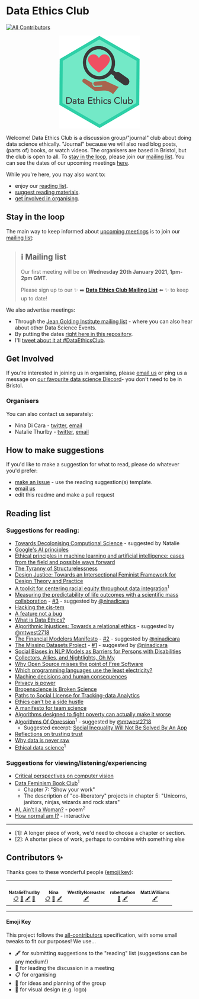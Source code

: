 # Data Ethics Club
<!-- ALL-CONTRIBUTORS-BADGE:START - Do not remove or modify this section -->
[![All Contributors](https://img.shields.io/badge/all_contributors-5-orange.svg?style=flat-square)](#contributors-)
<!-- ALL-CONTRIBUTORS-BADGE:END -->
<p align="center">
  <img height=250 src="logo.png">
</p>

Welcome! Data Ethics Club is a discussion group/"journal" club about doing data science ethically. "Journal" because we will also read blog posts, (parts of) books, or watch videos. The organisers are based in Bristol, but the club is open to all. To [stay in the loop](#stay-in-the-loop), please join our [mailing list](http://eepurl.com/hjkmnX). You can see the dates of our upcoming meetings [here](./MEETINGS.md).

While you're here, you may also want to:
* enjoy our [reading list](#reading-list).
* [suggest reading materials](#how-to-make-suggestions).
* [get involved in organising](#get-involved).

## Stay in the loop

The main way to keep informed about [upcoming meetings](./MEETINGS.md) is to join our [mailing list](http://eepurl.com/hjkmnX):

> :information_source: Mailing list
> ----
> Our first meeting will be on **Wednesday 20th January 2021, 1pm-2pm GMT**. 
>
> Please sign up to our :sparkles: :arrow_right: [**Data Ethics Club Mailing List**](http://eepurl.com/hjkmnX) :arrow_left: :sparkles: to keep up to date!

We also advertise meetings:
- Through the [Jean Golding Institute mailing list](https://www.bristol.ac.uk/golding/join-our-mailing-list/) - where you can also hear about other Data Science Events.
- By putting the dates [right here in this repository](./MEETINGS.md).
- I'll [tweet about it at #DataEthicsClub](https://twitter.com/hashtag/DataEthicsClub?src=hashtag_click).

## Get Involved
If you're interested in joining us in organising, please [email us](mailto:grp-ethicaldatascience@groups.bristol.ac.uk) or ping us a message on [our favourite data science Discord](bit.ly/data-discord)- you don't need to be in Bristol.

### Organisers
You can also contact us separately:
- Nina Di Cara - [twitter](twitter.com/ninadicara), [email](mailto:nina.dicara@bristol.ac.uk)
- Natalie Thurlby - [twitter](twitter.com/stataliet), [email](mailto:natalie.thurlby@bristol.ac.uk)

## How to make suggestions
If you'd like to make a suggestion for what to read, please do whatever you'd prefer:
* [make an issue](https://github.com/very-good-science/ethical-data-science-journal-club/issues/new/choose) - use the reading suggestion(s) template.
* [email us](mailto:grp-ethicaldatascience@groups.bristol.ac.uk)
* edit this readme and make a pull request

## Reading list

### Suggestions for reading:
* [Towards Decolonising Computional Science](https://arxiv.org/abs/2009.14258) - suggested by Natalie
* [Google's AI principles](https://blog.google/technology/ai/ai-principles/)
* [Ethical principles in machine learning and artificial intelligence: cases from the field and possible ways forward](https://www.nature.com/articles/s41599-020-0501-9) 
* [The Tyranny of Structurelessness](https://www.jofreeman.com/joreen/tyranny.htm)
* [Design Justice: Towards an Intersectional Feminist Framework for Design Theory and Practice](https://designjustice.org/s/SSRN-id3189696.pdf)
* [A toolkit for centering racial equity throughout data integration](https://www.aecf.org/resources/a-toolkit-for-centering-racial-equity-within-data-integration/)<sup>1</sup>
* [Measuring the predictability of life outcomes with a scientific mass collaboration](https://www.pnas.org/content/117/15/8398) - [#3](../../issues/3) - suggested by [@ninadicara](https://github.com/ninadicara)
* [Hacking the cis-tem](https://ieeexplore.ieee.org/document/8634814)
* [A feature not a bug](http://www.technologystories.org/a-feature-not-a-bug/)
* [What is Data Ethics?](https://royalsocietypublishing.org/doi/10.1098/rsta.2016.0360)
* [Algorithmic Injustices: Towards a relational ethics](https://arxiv.org/abs/1912.07376) - suggested by [@mtwest2718](https://github.com/mtwest2718)
* [The Financial Modelers Manifesto](https://www.uio.no/studier/emner/sv/oekonomi/ECON4135/h09/undervisningsmateriale/FinancialModelersManifesto.pdf) - [#2](../../issues/2) - suggested by [@ninadicara](https://github.com/ninadicara)
* [The Missing Datasets Project](https://github.com/MimiOnuoha/missing-datasets) - [#1](../../issues/1) - suggested by [@ninadicara](https://github.com/ninadicara)
* [Social Biases in NLP Models as Barriers for Persons with Disabilities](https://arxiv.org/pdf/2005.00813.pdf)
* [Collectors, Allies, and Nightlights, Oh My](https://www.wpcjournal.com/article/view/20275)
* [Why Open Source misses the point of Free Software](https://www.gnu.org/philosophy/open-source-misses-the-point.en.html)
* [Which programming languages use the least electricity?](https://thenewstack.io/which-programming-languages-use-the-least-electricity/)
* [Machine decisions and human consequences](https://arxiv.org/abs/1811.06747)
* [Privacy is power](https://www.politico.eu/article/privacy-is-power-opinion-data-gdpr/)
* [Bropenscience is Broken Science](https://thepsychologist.bps.org.uk/volume-33/november-2020/bropenscience-broken-science)
* [Paths to Social License for Tracking-data Analytics](https://psyarxiv.com/9nye8/)
* [Ethics can't be a side hustle](https://deardesignstudent.com/ethics-cant-be-a-side-hustle-b9e78c090aee)
* [A manifesto for team science](https://psyarxiv.com/2mdxh/)
* [Algorithms designed to fight poverty can actually make it worse](https://www.scientificamerican.com/article/algorithms-designed-to-fight-poverty-can-actually-make-it-worse/)
* [Algorithms Of Opression](https://safiyaunoble.com/research-writing/)<sup>1</sup> - suggested by [@mtwest2718](https://github.com/mtwest2718)
    * Suggested excerpt: [Social Inequality Will Not Be Solved By An App](https://www.wired.com/story/social-inequality-will-not-be-solved-by-an-app/)
* [Reflections on trusting trust](http://users.ece.cmu.edu/~ganger/712.fall02/papers/p761-thompson.pdf)
* [Why data is never raw](https://www.thenewatlantis.com/publications/why-data-is-never-raw)
* [Ethical data science](https://arxiv.org/pdf/1411.1373.pdf)<sup>1</sup>

### Suggestions for viewing/listening/experiencing
* [Critical perspectives on computer vision](https://slideslive.com/38923500/critical-perspectives-on-computer-vision)
* [Data Feminism Book Club](https://datafeminism.io/blog/book/data-feminism-reading-group/)<sup>1</sup>
    * Chapter 7: "Show your work"
    * The description of "co-liberatory" projects in chapter 5: "Unicorns, janitors, ninjas, wizards and rock stars" 
* [AI, Ain’t I a Woman?](https://www.youtube.com/watch?v=HZxV9w2o0FM) - poem<sup>2</sup>
* [How normal am I?](https://www.hownormalami.eu/) - interactive


---
- [1]: A longer piece of work, we'd need to choose a chapter or section.
- [2]: A shorter piece of work, perhaps to combine with something else

## Contributors ✨

Thanks goes to these wonderful people ([emoji key](#emoji-key)):

<!-- ALL-CONTRIBUTORS-LIST:START - Do not remove or modify this section -->
<!-- prettier-ignore-start -->
<!-- markdownlint-disable -->
<table>
  <tr>
    <td align="center"><a href="https://github.com/NatalieThurlby"><img src="https://avatars1.githubusercontent.com/u/17617308?v=4" width="100px;" alt=""/><br /><sub><b>NatalieThurlby</b></sub></a><br /><a href="#eventOrganizing-NatalieThurlby" title="Event Organizing">📋</a> <a href="#ideas-NatalieThurlby" title="Ideas, Planning, & Feedback">🤔</a> <a href="#content-NatalieThurlby" title="Content">🖋</a> <a href="#design-NatalieThurlby" title="Design">🎨</a></td>
    <td align="center"><a href="https://github.com/ninadicara"><img src="https://avatars1.githubusercontent.com/u/44364127?v=4" width="100px;" alt=""/><br /><sub><b>Nina</b></sub></a><br /><a href="#eventOrganizing-ninadicara" title="Event Organizing">📋</a> <a href="#ideas-ninadicara" title="Ideas, Planning, & Feedback">🤔</a> <a href="#content-ninadicara" title="Content">🖋</a></td>
    <td align="center"><a href="https://github.com/mtwest2718"><img src="https://avatars2.githubusercontent.com/u/8397376?v=4" width="100px;" alt=""/><br /><sub><b>WestByNoreaster</b></sub></a><br /><a href="#content-mtwest2718" title="Content">🖋</a></td>
    <td align="center"><a href="https://github.com/RobertArbon"><img src="https://avatars0.githubusercontent.com/u/7603520?v=4" width="100px;" alt=""/><br /><sub><b>robertarbon</b></sub></a><br /><a href="#design-robertarbon" title="Design">🎨</a> <a href="#content-robertarbon" title="Content">🖋</a></td>
    <td align="center"><a href="http://milliams.com"><img src="https://avatars2.githubusercontent.com/u/61316?v=4" width="100px;" alt=""/><br /><sub><b>Matt Williams</b></sub></a><br /><a href="#content-milliams" title="Content">🖋</a></td>
  </tr>
</table>

<!-- markdownlint-enable -->
<!-- prettier-ignore-end -->
<!-- ALL-CONTRIBUTORS-LIST:END -->

---
#### Emoji Key
This project follows the [all-contributors](https://github.com/all-contributors/all-contributors) specification, with some small tweaks to fit our purposes!  We use...  
+ 🖋  for submitting suggestions to the "reading" list (suggestions can be any medium!)
+ 💬  for leading the discussion in a meeting  
+ 📋  for organising  
+ 🤔  for ideas and planning of the group
+ 🎨  for visual design (e.g. logo)
